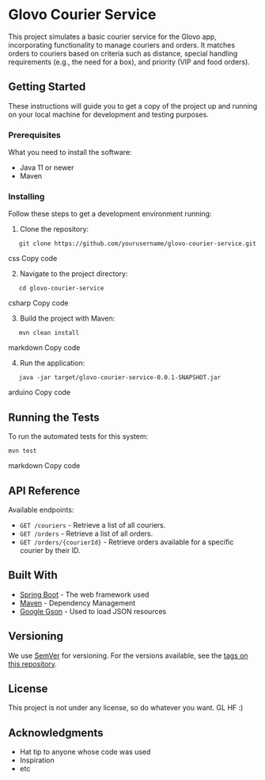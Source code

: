 # Glovo Courier Service

This project simulates a basic courier service for the Glovo app, incorporating functionality to manage couriers and orders. It matches orders to couriers based on criteria such as distance, special handling requirements (e.g., the need for a box), and priority (VIP and food orders).

## Getting Started

These instructions will guide you to get a copy of the project up and running on your local machine for development and testing purposes.

### Prerequisites

What you need to install the software:

- Java 11 or newer
- Maven

### Installing

Follow these steps to get a development environment running:

1. Clone the repository:
```
   git clone https://github.com/yourusername/glovo-courier-service.git
```

css
Copy code

2. Navigate to the project directory:
```
   cd glovo-courier-service 
   ```


csharp
Copy code

3. Build the project with Maven:
```
   mvn clean install
```

markdown
Copy code

4. Run the application:
```
   java -jar target/glovo-courier-service-0.0.1-SNAPSHOT.jar
```

arduino
Copy code

## Running the Tests

To run the automated tests for this system:
```
mvn test
```

markdown
Copy code

## API Reference

Available endpoints:

- `GET /couriers` - Retrieve a list of all couriers.
- `GET /orders` - Retrieve a list of all orders.
- `GET /orders/{courierId}` - Retrieve orders available for a specific courier by their ID.

## Built With

- [Spring Boot](https://spring.io/projects/spring-boot) - The web framework used
- [Maven](https://maven.apache.org/) - Dependency Management
- [Google Gson](https://github.com/google/gson) - Used to load JSON resources


## Versioning

We use [SemVer](http://semver.org/) for versioning. For the versions available, see the [tags on this repository](https://github.com/yourusername/glovo-courier-service/tags).


## License

This project is not under any license, so do whatever you want. GL HF :)

## Acknowledgments

- Hat tip to anyone whose code was used
- Inspiration
- etc